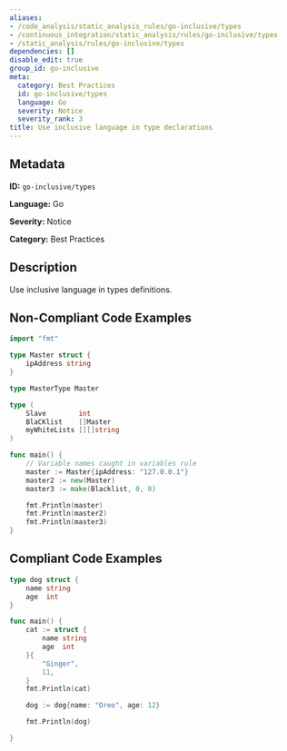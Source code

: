 ```yaml
---
aliases:
- /code_analysis/static_analysis_rules/go-inclusive/types
- /continuous_integration/static_analysis/rules/go-inclusive/types
- /static_analysis/rules/go-inclusive/types
dependencies: []
disable_edit: true
group_id: go-inclusive
meta:
  category: Best Practices
  id: go-inclusive/types
  language: Go
  severity: Notice
  severity_rank: 3
title: Use inclusive language in type declarations
---
```

<!--  SOURCED FROM https://github.com/DataDog/datadog-static-analyzer-rule-docs -->


## Metadata
**ID:** `go-inclusive/types`

**Language:** Go

**Severity:** Notice

**Category:** Best Practices

## Description
Use inclusive language in types definitions.

## Non-Compliant Code Examples
```go
import "fmt"

type Master struct {
	ipAddress string
}

type MasterType Master

type (
	Slave        int
	BlaCKlist    []Master
	myWhiteLists [][]string
)

func main() {
	// Variable names caught in variables rule
	master := Master{ipAddress: "127.0.0.1"}
	master2 := new(Master)
	master3 := make(Blacklist, 0, 0)

	fmt.Println(master)
	fmt.Println(master2)
	fmt.Println(master3)
}
```

## Compliant Code Examples
```go
type dog struct {
	name string
	age  int
}

func main() {
	cat := struct {
		name string
		age  int
	}{
		"Ginger",
		11,
	}
	fmt.Println(cat)

	dog := dog{name: "Oreo", age: 12}

	fmt.Println(dog)

}
```
